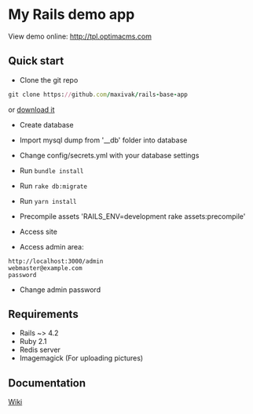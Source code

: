 ﻿# My Rails demo app

View demo online: http://tpl.optimacms.com

## Quick start

* Clone the git repo
```ruby
git clone https://github.com/maxivak/rails-base-app
```
or [download it](https://github.com/maxivak/rails-base-app/archive/master.zip)

* Create database
* Import mysql dump from '__db' folder into database
* Change config/secrets.yml with your database settings

* Run `bundle install`
* Run `rake db:migrate`

* Run `yarn install`
* Precompile assets 'RAILS_ENV=development rake assets:precompile'

* Access site

* Access admin area:
```
http://localhost:3000/admin
webmaster@example.com
password
```

* Change admin password


## Requirements

* Rails ~> 4.2
* Ruby 2.1
* Redis server
* Imagemagick (For uploading pictures)




## Documentation
[Wiki](https://github.com/maxivak/rails-base-app/wiki)


